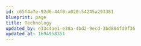 ```yaml
---
id: c65f4a7e-92d6-44f0-a020-54245a293381
blueprint: page
title: Technology
updated_by: e33c4ae1-e38a-4bd2-9ecd-3bd884fd9f36
updated_at: 1694958351
---
```

